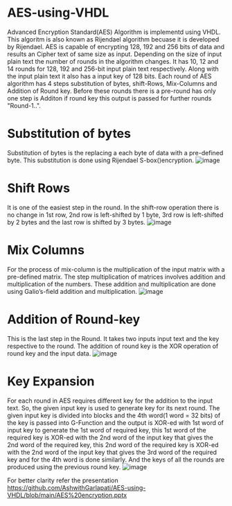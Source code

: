 # AES-using-VHDL
Advanced Encryption Standard(AES) Algorithm is implementd using VHDL.
This algoritm is also known as Rijendael algorithm becuase it is developed by Rijendael.
AES is capable of encrypting 128, 192 and 256 bits of data and results an Cipher text of same size as input. Depending on the size of input plain text the number of rounds in the algorithm changes. It has 10, 12 and 14 rounds for 128, 192 and 256-bit input plain text respectively.
Along with the input plain text it also has a input key of 128 bits. Each round of AES algorithm has 4 steps substitution of bytes, shift-Rows, Mix-Columns and Addition of Round key. Before these rounds there is a pre-round has only one step is Additon if round key this output is passed for further rounds "Round-1..".

# Substitution of bytes
Substitution of bytes is the replacing a each byte of data with a pre-defined byte. This substitution is done using Rijendael S-box()encryption.
![image](https://user-images.githubusercontent.com/91657743/135605930-a8c0f088-e20d-4289-a503-2d1177146505.png)

# Shift Rows
It is one of the easiest step in the round. 
In the  shift-row operation there is no change in 1st row, 2nd row is left-shifted by 1 byte, 3rd row is left-shifted by 2 bytes and the last row is shifted by 3 bytes.
![image](https://user-images.githubusercontent.com/91657743/135605954-f6ee6b33-4a10-413c-ab33-1499d5a08f9f.png)

# Mix Columns
For the process of mix-column is the multiplication of the input matrix with a pre-defined matrix.
The step multiplication of matrices involves addition and multiplication of the numbers. These addition and multiplication are done using Galio’s-field addition and multiplication.
![image](https://user-images.githubusercontent.com/91657743/135605970-2683fded-d94f-4c55-9c28-aff6f39c919c.png)

# Addition of Round-key
This is the last step in the Round. It takes two inputs input text and the key respective to the round. 
The addition of round key is the XOR operation of round key and the input data. 
![image](https://user-images.githubusercontent.com/91657743/135606366-00b6fe4f-9521-42fe-8a41-3e5829e774aa.png)

# Key Expansion
For each round in AES requires different key for the addition to the input text. So, the given input key is used to generate key for its next round.
The given input key is divided into blocks and the 4th word(1 word = 32 bits) of the key is passed into G-Function and the output is XOR-ed with 1st word of input key to generate the 1st word of required key, this 1st word of the required key is XOR-ed with the 2nd word of the input key that gives the 2nd word of the required key, this 2nd word of the required key is XOR-ed with the 2nd word of the input key that gives the 3rd word of the required key and for the 4th word is done similarly.
And the keys of all the rounds are produced using the previous round key.
![image](https://user-images.githubusercontent.com/91657743/135605840-42516e95-834f-4c08-a257-e58083b40716.png)


For better clarity refer the presentation 
https://github.com/AshwithGarlapati/AES-using-VHDL/blob/main/AES%20encryption.pptx

